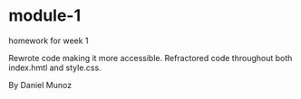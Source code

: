 # module-1
homework for week 1

Rewrote code making it more accessible. Refractored code throughout both index.hmtl and style.css.

By Daniel Munoz